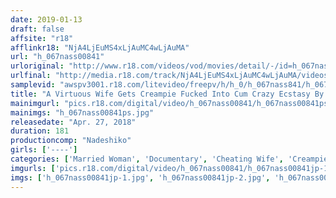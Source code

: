 ```yaml
---
date: 2019-01-13
draft: false
affsite: "r18"
afflinkr18: "NjA4LjEuMS4xLjAuMC4wLjAuMA"
url: "h_067nass00841"
urloriginal: "http://www.r18.com/videos/vod/movies/detail/-/id=h_067nass00841"
urlfinal: "http://media.r18.com/track/NjA4LjEuMS4xLjAuMC4wLjAuMA/videos/vod/movies/detail/-/id=h_067nass00841"
samplevid: "awspv3001.r18.com/litevideo/freepv/h/h_0/h_067nass841/h_067nass841_dmb_w.mp4"
title: "A Virtuous Wife Gets Creampie Fucked Into Cum Crazy Ecstasy By A Big Cuckolding Dick"
mainimgurl: "pics.r18.com/digital/video/h_067nass00841/h_067nass00841ps.jpg"
mainimgs: "h_067nass00841ps.jpg"
releasedate: "Apr. 27, 2018"
duration: 181
productioncomp: "Nadeshiko"
girls: ['----']
categories: ['Married Woman', 'Documentary', 'Cheating Wife', 'Creampie', 'Huge Dick - Large Dick']
imgurls: ['pics.r18.com/digital/video/h_067nass00841/h_067nass00841jp-1.jpg', 'pics.r18.com/digital/video/h_067nass00841/h_067nass00841jp-2.jpg', 'pics.r18.com/digital/video/h_067nass00841/h_067nass00841jp-3.jpg', 'pics.r18.com/digital/video/h_067nass00841/h_067nass00841jp-4.jpg', 'pics.r18.com/digital/video/h_067nass00841/h_067nass00841jp-5.jpg', 'pics.r18.com/digital/video/h_067nass00841/h_067nass00841jp-6.jpg', 'pics.r18.com/digital/video/h_067nass00841/h_067nass00841jp-7.jpg', 'pics.r18.com/digital/video/h_067nass00841/h_067nass00841jp-8.jpg', 'pics.r18.com/digital/video/h_067nass00841/h_067nass00841jp-9.jpg', 'pics.r18.com/digital/video/h_067nass00841/h_067nass00841jp-10.jpg', 'pics.r18.com/digital/video/h_067nass00841/h_067nass00841jp-11.jpg', 'pics.r18.com/digital/video/h_067nass00841/h_067nass00841jp-12.jpg', 'pics.r18.com/digital/video/h_067nass00841/h_067nass00841jp-13.jpg', 'pics.r18.com/digital/video/h_067nass00841/h_067nass00841jp-14.jpg', 'pics.r18.com/digital/video/h_067nass00841/h_067nass00841jp-15.jpg', 'pics.r18.com/digital/video/h_067nass00841/h_067nass00841jp-16.jpg', 'pics.r18.com/digital/video/h_067nass00841/h_067nass00841jp-17.jpg', 'pics.r18.com/digital/video/h_067nass00841/h_067nass00841jp-18.jpg', 'pics.r18.com/digital/video/h_067nass00841/h_067nass00841jp-19.jpg', 'pics.r18.com/digital/video/h_067nass00841/h_067nass00841jp-20.jpg']
imgs: ['h_067nass00841jp-1.jpg', 'h_067nass00841jp-2.jpg', 'h_067nass00841jp-3.jpg', 'h_067nass00841jp-4.jpg', 'h_067nass00841jp-5.jpg', 'h_067nass00841jp-6.jpg', 'h_067nass00841jp-7.jpg', 'h_067nass00841jp-8.jpg', 'h_067nass00841jp-9.jpg', 'h_067nass00841jp-10.jpg', 'h_067nass00841jp-11.jpg', 'h_067nass00841jp-12.jpg', 'h_067nass00841jp-13.jpg', 'h_067nass00841jp-14.jpg', 'h_067nass00841jp-15.jpg', 'h_067nass00841jp-16.jpg', 'h_067nass00841jp-17.jpg', 'h_067nass00841jp-18.jpg', 'h_067nass00841jp-19.jpg', 'h_067nass00841jp-20.jpg']
---
```

